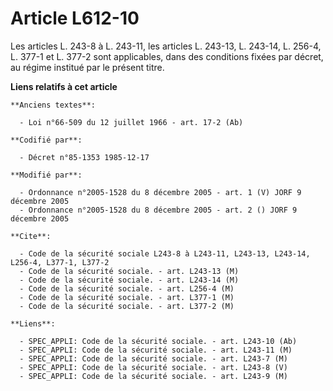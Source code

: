 # Article L612-10

Les articles L. 243-8 à L. 243-11, les articles L. 243-13, L. 243-14, L. 256-4, L. 377-1 et L. 377-2 sont applicables, dans
des conditions fixées par décret, au régime institué par le présent titre.

**Liens relatifs à cet article**

	**Anciens textes**:

	  - Loi n°66-509 du 12 juillet 1966 - art. 17-2 (Ab)

	**Codifié par**:

	  - Décret n°85-1353 1985-12-17

	**Modifié par**:

	  - Ordonnance n°2005-1528 du 8 décembre 2005 - art. 1 (V) JORF 9 décembre 2005
	  - Ordonnance n°2005-1528 du 8 décembre 2005 - art. 2 () JORF 9 décembre 2005

	**Cite**:

	  - Code de la sécurité sociale L243-8 à L243-11, L243-13, L243-14, L256-4, L377-1, L377-2
	  - Code de la sécurité sociale. - art. L243-13 (M)
	  - Code de la sécurité sociale. - art. L243-14 (M)
	  - Code de la sécurité sociale. - art. L256-4 (M)
	  - Code de la sécurité sociale. - art. L377-1 (M)
	  - Code de la sécurité sociale. - art. L377-2 (M)

	**Liens**:

	  - SPEC_APPLI: Code de la sécurité sociale. - art. L243-10 (Ab)
	  - SPEC_APPLI: Code de la sécurité sociale. - art. L243-11 (M)
	  - SPEC_APPLI: Code de la sécurité sociale. - art. L243-7 (M)
	  - SPEC_APPLI: Code de la sécurité sociale. - art. L243-8 (V)
	  - SPEC_APPLI: Code de la sécurité sociale. - art. L243-9 (M)
